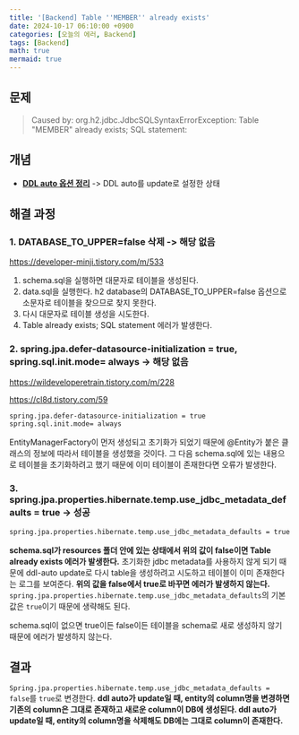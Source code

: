 ```yaml
---
title: '[Backend] Table ''MEMBER'' already exists'
date: 2024-10-17 06:10:00 +0900
categories: [오늘의 에러, Backend]
tags: [Backend]
math: true
mermaid: true
---
```


## 문제
> Caused by: org.h2.jdbc.JdbcSQLSyntaxErrorException: Table "MEMBER" already exists; SQL statement:

## 개념
- [**DDL auto 옵션 정리**](https://colabear754.tistory.com/136)
-> DDL auto를 update로 설정한 상태

## 해결 과정
### 1. DATABASE_TO_UPPER=false 삭제 -> 해당 없음
<https://developer-minji.tistory.com/m/533>

1. schema.sql을 실행하면 대문자로 테이블을 생성된다.
2. data.sql을 실행한다. h2 database의 DATABASE_TO_UPPER=false 옵션으로 소문자로 테이블을 찾으므로 찾지 못한다.
3. 다시 대문자로 테이블 생성을 시도한다.
4. Table already exists; SQL statement 에러가 발생한다.

### 2. spring.jpa.defer-datasource-initialization = true, spring.sql.init.mode= always -> 해당 없음
<https://wildeveloperetrain.tistory.com/m/228>

<https://cl8d.tistory.com/59>

```bash
spring.jpa.defer-datasource-initialization = true
spring.sql.init.mode= always
```

EntityManagerFactory이 먼저 생성되고 초기화가 되었기 때문에 @Entity가 붙은 클래스의 정보에 따라서 테이블을 생성했을 것이다.
그 다음 schema.sql에 있는 내용으로 테이블을 초기화하려고 했기 때문에 이미 테이블이 존재한다면 오류가 발생한다.

### 3. spring.jpa.properties.hibernate.temp.use_jdbc_metadata_defaults = true -> 성공
```bash
spring.jpa.properties.hibernate.temp.use_jdbc_metadata_defaults = true
```

**schema.sql가 resources 폴더 안에 있는 상태에서 위의 값이 false이면 Table already exists 에러가 발생한다.**
초기화한 jdbc metadata를 사용하지 않게 되기 때문에 ddl-auto update로 다시 table을 생성하려고 시도하고 테이블이 이미 존재한다는 로그를 보여준다.
**위의 값을 false에서 true로 바꾸면 에러가 발생하지 않는다.**
`spring.jpa.properties.hibernate.temp.use_jdbc_metadata_defaults`의 기본값은 `true`이기 때문에 생략해도 된다.

schema.sql이 없으면 true이든 false이든 테이블을 schema로 새로 생성하지 않기 때문에 에러가 발생하지 않는다.

## 결과
`Spring.jpa.properties.hibernate.temp.use_jdbc_metadata_defaults = false`를 `true`로 변경한다.
**ddl auto가 update일 때, entity의 column명을 변경하면 기존의 column은 그대로 존재하고 새로운 column이 DB에 생성된다.
ddl auto가 update일 때, entity의 column명을 삭제해도 DB에는 그대로 column이 존재한다.**